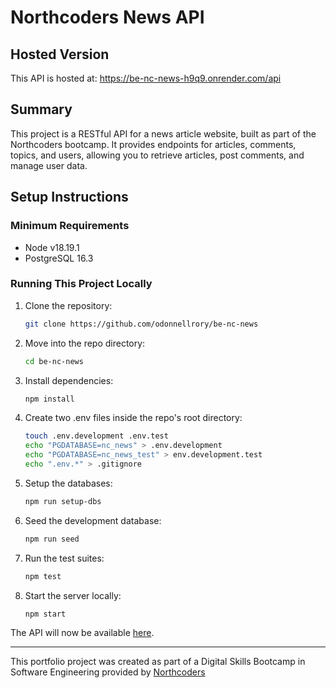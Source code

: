 # Northcoders News API

## Hosted Version

This API is hosted at: https://be-nc-news-h9q9.onrender.com/api

## Summary

This project is a RESTful API for a news article website, built as part of the Northcoders bootcamp. It provides endpoints for articles, comments, topics, and users, allowing you to retrieve articles, post comments, and manage user data.

## Setup Instructions

### Minimum Requirements

- Node v18.19.1
- PostgreSQL 16.3

### Running This Project Locally

1. Clone the repository:

   ```bash
   git clone https://github.com/odonnellrory/be-nc-news
   ```

2. Move into the repo directory:

   ```bash
   cd be-nc-news
   ```

3. Install dependencies:

   ```bash
   npm install
   ```

4. Create two .env files inside the repo's root directory:

   ```bash
   touch .env.development .env.test
   echo "PGDATABASE=nc_news" > .env.development
   echo "PGDATABASE=nc_news_test" > env.development.test
   echo ".env.*" > .gitignore
   ```

5. Setup the databases:

   ```bash
   npm run setup-dbs
   ```

6. Seed the development database:

   ```bash
   npm run seed
   ```

7. Run the test suites:

   ```bash
   npm test
   ```

8. Start the server locally:
   ```bash
   npm start
   ```

The API will now be available [here](http://localhost:9090/api).

---

This portfolio project was created as part of a Digital Skills Bootcamp in Software Engineering provided by [Northcoders](https://northcoders.com/)
